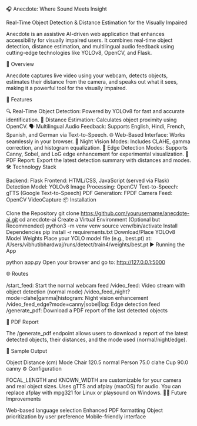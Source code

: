 🎧 Anecdote: Where Sound Meets Insight

Real-Time Object Detection & Distance Estimation for the Visually Impaired

Anecdote is an assistive AI-driven web application that enhances accessibility for visually impaired users. It combines real-time object detection, distance estimation, and multilingual audio feedback using cutting-edge technologies like YOLOv8, OpenCV, and Flask.

🧠 Overview

Anecdote captures live video using your webcam, detects objects, estimates their distance from the camera, and speaks out what it sees, making it a powerful tool for the visually impaired.

🚀 Features

🔍 Real-Time Object Detection: Powered by YOLOv8 for fast and accurate identification.
📏 Distance Estimation: Calculates object proximity using OpenCV.
🗣️ Multilingual Audio Feedback: Supports English, Hindi, French, Spanish, and German via Text-to-Speech.
🌐 Web-Based Interface: Works seamlessly in your browser.
🌙 Night Vision Modes: Includes CLAHE, gamma correction, and histogram equalization.
🧠 Edge Detection Modes: Supports Canny, Sobel, and LoG edge enhancement for experimental visualization.
📄 PDF Report: Export the latest detection summary with distances and modes.
🛠️ Technology Stack

Backend: Flask
Frontend: HTML/CSS, JavaScript (served via Flask)
Detection Model: YOLOv8
Image Processing: OpenCV
Text-to-Speech: gTTS (Google Text-to-Speech)
PDF Generation: FPDF
Camera Feed: OpenCV VideoCapture
📦 Installation

Clone the Repository
git clone https://github.com/yourusername/anecdote-ai.git
cd anecdote-ai
Create a Virtual Environment (Optional but Recommended)
python3 -m venv venv
source venv/bin/activate
Install Dependencies
pip install -r requirements.txt
Download/Place YOLOv8 Model Weights
Place your YOLO model file (e.g., best.pt) at:
/Users/vibhutibhardwaj/runs/detect/train4/weights/best.pt
▶️ Running the App

python app.py
Open your browser and go to:
http://127.0.0.1:5000

🌐 Routes

/start_feed: Start the normal webcam feed
/video_feed: Video stream with object detection (normal mode)
/video_feed_night?mode=clahe|gamma|histogram: Night vision enhancement
/video_feed_edge?mode=canny|sobel|log: Edge detection feed
/generate_pdf: Download a PDF report of the last detected objects

📄 PDF Report

The /generate_pdf endpoint allows users to download a report of the latest detected objects, their distances, and the mode used (normal/night/edge).

📸 Sample Output

Object	Distance (cm)	Mode
Chair	120.5	normal
Person	75.0	clahe
Cup	90.0	canny
⚙️ Configuration

FOCAL_LENGTH and KNOWN_WIDTH are customizable for your camera and real object sizes.
Uses gTTS and afplay (macOS) for audio. You can replace afplay with mpg321 for Linux or playsound on Windows.
🙋‍♀️ Future Improvements

Web-based language selection
Enhanced PDF formatting
Object prioritization by user preference
Mobile-friendly interface
